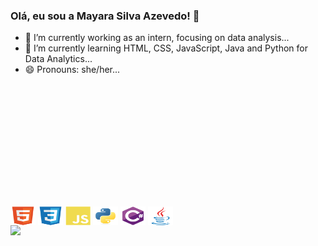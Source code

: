 ### Olá, eu sou a Mayara Silva Azevedo! 👋

- 🔭 I’m currently working as an intern, focusing on data analysis...
- 🌱 I’m currently learning HTML, CSS, JavaScript, Java and Python for Data Analytics...
- 😄 Pronouns: she/her...
<!--
- 🤔 I’m looking for help with ...
- 💬 Ask me about ...
- 📫 How to reach me: ... 
- ⚡ Fun fact: ... --!>

<div style="display: flex;">
        <a href="https://github.com/mayarasa98"></a>
        <img height="180cm" src="https://github-readme-stats.vercel.app/api?username=mayarasa98&show_icons=true&theme=radical" alt="">
        <img height="180cm" src="https://github-readme-stats.vercel.app/api/top-langs/?username=mayarasa98&layout=compact&langs_count=16&theme=radical" alt="">
</div>
<div style="display: inline_block"><br>
  <img align="center" alt="Rafa-HTML" height="30" width="40" src="https://raw.githubusercontent.com/devicons/devicon/master/icons/html5/html5-original.svg">
  <img align="center" alt="Rafa-CSS" height="30" width="40" src="https://raw.githubusercontent.com/devicons/devicon/master/icons/css3/css3-original.svg">
  <img align="center" alt="Rafa-Js" height="30" width="40" src="https://raw.githubusercontent.com/devicons/devicon/master/icons/javascript/javascript-plain.svg">
  <img align="center" alt="Rafa-Python" height="30" width="40" src="https://raw.githubusercontent.com/devicons/devicon/master/icons/python/python-original.svg">
  <img align="center" alt="Rafa-Csharp" height="30" width="40" src="https://raw.githubusercontent.com/devicons/devicon/master/icons/csharp/csharp-original.svg">
  <img align="center" alt="Rafa-Java" height="30" width="40" src="https://raw.githubusercontent.com/devicons/devicon/master/icons/java/java-original.svg">
</div>

<div> 
  <a href="https://www.linkedin.com/in/mayara-silva-azevedo-5b59ab133/" target="_blank"><img src="https://img.shields.io/badge/-LinkedIn-%230077B5?style=for-the-badge&logo=linkedin&logoColor=white" target="_blank"></a> 
  
</div>
